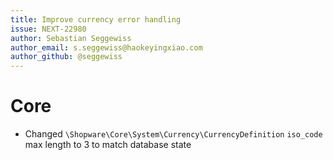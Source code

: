 ```yaml
---
title: Improve currency error handling
issue: NEXT-22980
author: Sebastian Seggewiss
author_email: s.seggewiss@haokeyingxiao.com
author_github: @seggewiss
---
```

# Core
* Changed `\Shopware\Core\System\Currency\CurrencyDefinition` `iso_code` max length to 3 to match database state
